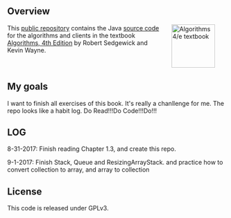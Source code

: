 ## Overview

<IMG SRC="http://algs4.cs.princeton.edu/cover.png"  align=right hspace=25 width=100 alt = "Algorithms 4/e textbook">
This <a href = "https://github.com/kevin-wayne/algs4">public repository</a>
contains the Java <a href = "http://algs4.cs.princeton.edu/code/">source code</a>
for the algorithms and clients in the textbook
<a href = "http://amzn.to/13VNJi7">Algorithms, 4th Edition</a> by Robert Sedgewick and Kevin Wayne.

<br>

<br>

<br>

## My goals

I want to finish all exercises of this book. It's really a chanllenge for me. The repo looks like a habit log. Do Read!!!Do Code!!!Do!!!



## LOG

8-31-2017: Finish reading Chapter 1.3, and create this repo. 

9-1-2017: Finish Stack, Queue and ResizingArrayStack. and practice how to convert collection to array, and array to collection

## License

This code is released under GPLv3.
